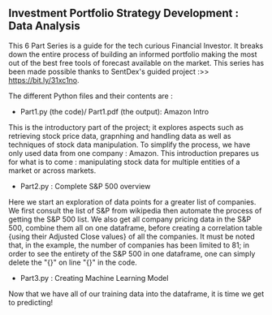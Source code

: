 ## Investment Portfolio Strategy Development : Data Analysis

This 6 Part Series is a guide for the tech curious Financial Investor. It breaks down the entire process of building an informed portfolio making the most out of the best free tools of forecast available on the market. This series has been made possible thanks to SentDex's guided project :>> https://bit.ly/31xc1no.

The different Python files and their contents are :

- Part1.py (the code)/ Part1.pdf (the output): Amazon Intro

This is the introductory part of the project; it explores aspects such as retrieving stock price data, grapnhing and handling data as well as techniques of stock data manipulation.
To simplify the process, we have only used data from one company : Amazon. This introduction prepares us for what is to come : manipulating stock data for multiple entities of a market or across markets.

- Part2.py : Complete S&P 500 overview

Here we start an exploration of data points for a greater list of companies. We first consult the list of S&P from wikipedia then automate the process of getting the S&P 500 list. We also get all company pricing data in the S&P 500, combine them all on one dataframe, before creating a correlation table {using their Adjusted Close values} of all the companies. It must be noted that, in the example, the number of companies has been limited to 81; in order to see the entirety of the S&P 500 in one dataframe, one can simply delete the "{}" on line "{}" in the code.

- Part3.py : Creating Machine Learning Model

Now that we have all of our training data into the dataframe, it is time we get to predicting!
